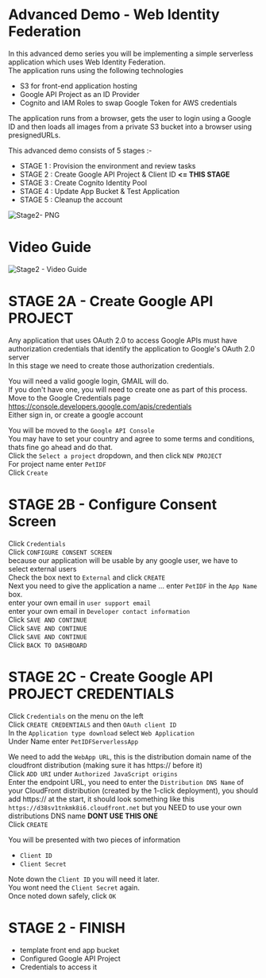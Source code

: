 # Advanced Demo - Web Identity Federation

In this advanced demo series you will be implementing a simple serverless application which uses Web Identity Federation.  
The application runs using the following technologies  

- S3 for front-end application hosting  
- Google API Project as an ID Provider  
- Cognito and IAM Roles to swap Google Token for AWS credentials  

The application runs from a browser, gets the user to login using a Google ID and then loads all images from a private S3 bucket into a browser using presignedURLs.  

This advanced demo consists of 5 stages :-  

- STAGE 1 : Provision the environment and review tasks   
- STAGE 2 : Create Google API Project & Client ID **<= THIS STAGE**  
- STAGE 3 : Create Cognito Identity Pool  
- STAGE 4 : Update App Bucket & Test Application  
- STAGE 5 : Cleanup the account  

![Stage2- PNG](https://github.com/acantril/learn-cantrill-io-labs/blob/master/aws-cognito-web-identity-federation/02_LABINSTRUCTIONS/ARCHITECTURE-STAGE2.png)  

# Video Guide
![Stage2 - Video Guide](https://youtu.be/wWQ8lgqa4fo)

# STAGE 2A - Create Google API PROJECT  

Any application that uses OAuth 2.0 to access Google APIs must have authorization credentials that identify the application to Google's OAuth 2.0 server  
In this stage we need to create those authorization credentials.  

You will need a valid google login, GMAIL will do.  
If you don't have one, you will need to create one as part of this process.  
Move to the Google Credentials page https://console.developers.google.com/apis/credentials    
Either sign in, or create a google account  

You will be moved to the `Google API Console`    
You may have to set your country and agree to some terms and conditions, thats fine go ahead and do that.    
Click the `Select a project` dropdown, and then click `NEW PROJECT`   
For project name enter `PetIDF`  
Click `Create`    

# STAGE 2B - Configure Consent Screen  
Click `Credentials`  
Click `CONFIGURE CONSENT SCREEN`    
because our application will be usable by any google user, we have to select external users  
Check the box next to `External` and click `CREATE`  
Next you need to give the application a name ... enter `PetIDF` in the `App Name` box.   
enter your own email in `user support email`  
enter your own email in `Developer contact information`  
Click `SAVE AND CONTINUE`   
Click `SAVE AND CONTINUE`  
Click `SAVE AND CONTINUE`  
Click `BACK TO DASHBOARD`    


# STAGE 2C - Create Google API PROJECT CREDENTIALS  

Click `Credentials` on the menu on the left   
Click `CREATE CREDENTIALS` and then `OAuth client ID`   
In the `Application type download` select `Web Application`   
Under Name enter `PetIDFServerlessApp`  

We need to add the `WebApp URL`, this is the distribution domain name of the cloudfront distribution (making sure it has https:// before it)  
Click `ADD URI` under `Authorized JavaScript origins`   
Enter the endpoint URL, you need to enter the `Distribution DNS Name` of your CloudFront distribution (created by the 1-click deployment), you should add https:// at the start,  it should look something like this `https://d38sv1tnkmk8i6.cloudfront.net` but you NEED to use your own distributions DNS name **DONT USE THIS ONE**  
Click `CREATE`  

You will be presented with two pieces of information  

- `Client ID`  
- `Client Secret`  

Note down the `Client ID` you will need it later.  
You wont need the `Client Secret` again.  
Once noted down safely, click `OK`   

# STAGE 2 - FINISH  

- template front end app bucket
- Configured Google API Project
- Credentials to access it





